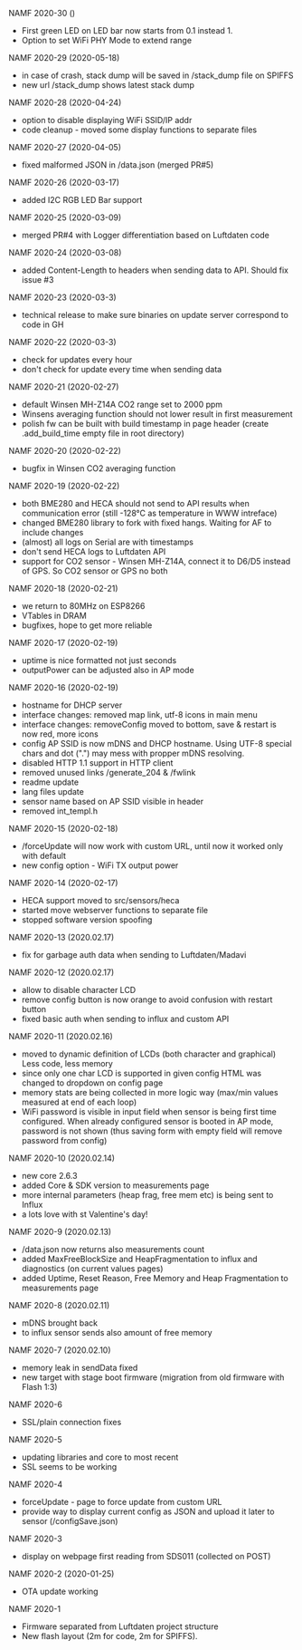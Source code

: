 NAMF 2020-30 ()
* First green LED on LED bar now starts from 0.1 instead 1.
* Option to set WiFi PHY Mode to extend range

NAMF 2020-29 (2020-05-18)
* in case of crash, stack dump will be saved in /stack_dump file on SPIFFS
* new url /stack_dump shows latest stack dump

NAMF 2020-28 (2020-04-24)
* option to disable displaying WiFi SSID/IP addr
* code cleanup - moved some display functions to separate files

NAMF 2020-27 (2020-04-05)
* fixed malformed JSON in /data.json (merged PR#5)

NAMF 2020-26 (2020-03-17)
* added I2C RGB LED Bar support

NAMF 2020-25 (2020-03-09)
* merged PR#4 with Logger differentiation based on Luftdaten code
 
NAMF 2020-24 (2020-03-08)
* added Content-Length to headers when sending data to API. Should fix issue #3 

NAMF 2020-23 (2020-03-3)
* technical release to make sure binaries on update server correspond to code in GH

NAMF 2020-22 (2020-03-3)
* check for updates every hour
* don't check for update every time when sending data 

NAMF 2020-21 (2020-02-27)
* default Winsen MH-Z14A CO2 range set to 2000 ppm
* Winsens averaging function should not lower result in first measurement
* polish fw can be built with build timestamp in page header (create .add_build_time empty file in root directory)

NAMF 2020-20 (2020-02-22)
* bugfix in Winsen CO2 averaging function

NAMF 2020-19 (2020-02-22)
* both BME280 and HECA should not send to API results when communication error (still -128°C as temperature in WWW intreface)
* changed BME280 library to fork with fixed hangs. Waiting for AF to include changes
* (almost) all logs on Serial are with timestamps
* don't send HECA logs to Luftdaten API
* support for CO2 sensor - Winsen MH-Z14A, connect it to D6/D5 instead of GPS. So CO2 sensor or GPS no both  

NAMF 2020-18 (2020-02-21)
* we return to 80MHz on ESP8266
* VTables in DRAM
* bugfixes, hope to get more reliable

NAMF 2020-17 (2020-02-19)
* uptime is nice formatted not just seconds
* outputPower can be adjusted also in AP mode

NAMF 2020-16 (2020-02-19)
* hostname for DHCP server
* interface changes: removed map link, utf-8 icons in main menu
* interface changes: removeConfig moved to bottom, save & restart is now red, more icons
* config AP SSID is now mDNS and DHCP hostname. Using UTF-8 special chars and dot (".") may mess with propper mDNS resolving.
* disabled HTTP 1.1 support in HTTP client
* removed unused links /generate_204 & /fwlink
* readme update
* lang files update
* sensor name based on AP SSID visible in header
* removed int_templ.h 

NAMF 2020-15 (2020-02-18)
* /forceUpdate will now work with custom URL, until now it worked only with default
* new config option - WiFi TX output power

NAMF 2020-14 (2020-02-17)
* HECA support moved to src/sensors/heca
* started move webserver functions to separate file
* stopped software version spoofing

NAMF 2020-13 (2020.02.17)
* fix for garbage auth data when sending to Luftdaten/Madavi

NAMF 2020-12 (2020.02.17)
* allow to disable character LCD
* remove config button is now orange to avoid confusion with restart button
* fixed basic auth when sending to influx and custom API

NAMF 2020-11 (2020.02.16)
* moved to dynamic definition of LCDs (both character and graphical) Less code, less memory
* since only one char LCD is supported in given config HTML was changed to dropdown on config page
* memory stats are being collected in more logic way (max/min values measured at end of each loop)
* WiFi password is visible in input field when sensor is being first time configured. When already configured sensor is booted in AP mode, password is not shown (thus saving form with empty field will remove password from config)  

NAMF 2020-10 (2020.02.14)
* new core 2.6.3
* added Core & SDK version to measurements page
* more internal parameters (heap frag, free mem etc) is being sent to Influx
* a lots love with st Valentine's day!

NAMF 2020-9 (2020.02.13)
* /data.json now returns also measurements count
* added MaxFreeBlockSize and HeapFragmentation to influx and diagnostics (on current values pages)
* added Uptime, Reset Reason, Free Memory and Heap Fragmentation to measurements page

NAMF 2020-8 (2020.02.11)
* mDNS brought back
* to influx sensor sends also amount of free memory
    
NAMF 2020-7 (2020.02.10)
* memory leak in sendData fixed
* new target with stage boot firmware (migration from old firmware with Flash 1:3)

NAMF 2020-6
* SSL/plain connection fixes

NAMF 2020-5
* updating libraries and core to most recent
* SSL seems to be working 

NAMF 2020-4
* forceUpdate - page to force update from custom URL
* provide way to display current config as JSON and upload it later to sensor (/configSave.json)

NAMF 2020-3
* display on webpage first reading from SDS011 (collected on POST)

NAMF 2020-2 (2020-01-25)
* OTA update working

NAMF 2020-1
* Firmware separated from Luftdaten project structure
* New flash layout (2m for code, 2m for SPIFFS). 

